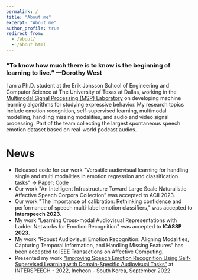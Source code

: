 ```yaml
---
permalink: /
title: "About me"
excerpt: "About me"
author_profile: true
redirect_from: 
  - /about/
  - /about.html
---
```


### “To know how much there is to know is the beginning of learning to live.” —Dorothy West

I am a Ph.D. student at the Erik Jonsson School of Engineering and Computer Science at The University of Texas at Dallas,
working in the [Multimodal Signal Processing (MSP) Laboratory](https://ecs.utdallas.edu/research/researchlabs/msp-lab/) on developing machine learning algorithms for studying expressive behavior. My research topics include emotion recognition, self-supervised learning, multimodal modelling, handling missing modalities, and audio and video signal processing. Part of the team collecting the largest spontaneous speech emotion dataset based on real-world podcast audios.

# News
* Released code for our work "Versatile audiovisual learning for handling single and multi modalities in emotion regression and classification tasks" -> [Paper](https://ecs.utdallas.edu/research/researchlabs/msp-lab/publications/Goncalves_2023_2.pdf); [Code](https://github.com/ilucasgoncalves/VAVL)
* Our work "An Intelligent Infrastructure Toward Large Scale Naturalistic Affective Speech Corpora Collection” was accepted to </b>ACII 2023</b>.
* Our work "The importance of calibration: Rethinking confidence and performance of speech multi-label emotion classifiers," was accepted to <b>Interspeech 2023</b>.
* My work "Learning Cross-modal Audiovisual Representations with Ladder Networks for Emotion Recognition" was accepted to <b>ICASSP 2023</b>.
* My work "Robust Audiovisual Emotion Recognition: Aligning Modalities, Capturing Temporal Information, and Handling Missing Features" has been accepted to IEEE Transactions on Affective Computing.
* Presented my work ["Improving Speech Emotion Recognition Using Self-Supervised Learning with Domain-Specific Audiovisual Tasks"](https://ecs.utdallas.edu/research/researchlabs/msp-lab/publications/Goncalves_2022_2.pdf) at INTERSPEECH - 2022, Incheon - South Korea, September 2022 

